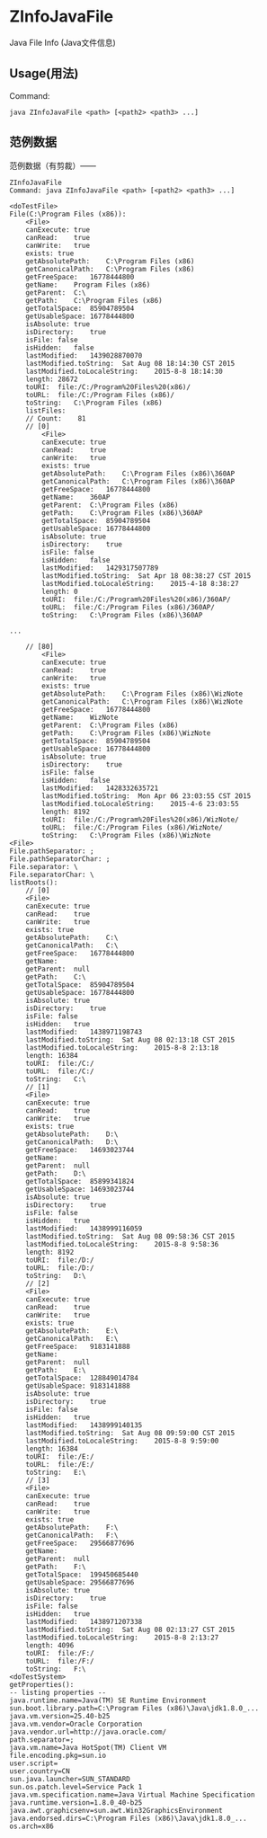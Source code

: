 # ZInfoJavaFile
Java File Info (Java文件信息)

## Usage(用法)

Command:

	java ZInfoJavaFile <path> [<path2> <path3> ...]


## 范例数据

范例数据（有剪裁）——

	ZInfoJavaFile
	Command: java ZInfoJavaFile <path> [<path2> <path3> ...]
	
	<doTestFile>
	File(C:\Program Files (x86)):	
		<File>
		canExecute:	true
		canRead:	true
		canWrite:	true
		exists:	true
		getAbsolutePath:	C:\Program Files (x86)
		getCanonicalPath:	C:\Program Files (x86)
		getFreeSpace:	16778444800
		getName:	Program Files (x86)
		getParent:	C:\
		getPath:	C:\Program Files (x86)
		getTotalSpace:	85904789504
		getUsableSpace:	16778444800
		isAbsolute:	true
		isDirectory:	true
		isFile:	false
		isHidden:	false
		lastModified:	1439028870070
		lastModified.toString:	Sat Aug 08 18:14:30 CST 2015
		lastModified.toLocaleString:	2015-8-8 18:14:30
		length:	28672
		toURI:	file:/C:/Program%20Files%20(x86)/
		toURL:	file:/C:/Program Files (x86)/
		toString:	C:\Program Files (x86)
		listFiles:
		// Count:	 81
		// [0]
			<File>
			canExecute:	true
			canRead:	true
			canWrite:	true
			exists:	true
			getAbsolutePath:	C:\Program Files (x86)\360AP
			getCanonicalPath:	C:\Program Files (x86)\360AP
			getFreeSpace:	16778444800
			getName:	360AP
			getParent:	C:\Program Files (x86)
			getPath:	C:\Program Files (x86)\360AP
			getTotalSpace:	85904789504
			getUsableSpace:	16778444800
			isAbsolute:	true
			isDirectory:	true
			isFile:	false
			isHidden:	false
			lastModified:	1429317507789
			lastModified.toString:	Sat Apr 18 08:38:27 CST 2015
			lastModified.toLocaleString:	2015-4-18 8:38:27
			length:	0
			toURI:	file:/C:/Program%20Files%20(x86)/360AP/
			toURL:	file:/C:/Program Files (x86)/360AP/
			toString:	C:\Program Files (x86)\360AP
	
	...
	
		// [80]
			<File>
			canExecute:	true
			canRead:	true
			canWrite:	true
			exists:	true
			getAbsolutePath:	C:\Program Files (x86)\WizNote
			getCanonicalPath:	C:\Program Files (x86)\WizNote
			getFreeSpace:	16778444800
			getName:	WizNote
			getParent:	C:\Program Files (x86)
			getPath:	C:\Program Files (x86)\WizNote
			getTotalSpace:	85904789504
			getUsableSpace:	16778444800
			isAbsolute:	true
			isDirectory:	true
			isFile:	false
			isHidden:	false
			lastModified:	1428332635721
			lastModified.toString:	Mon Apr 06 23:03:55 CST 2015
			lastModified.toLocaleString:	2015-4-6 23:03:55
			length:	8192
			toURI:	file:/C:/Program%20Files%20(x86)/WizNote/
			toURL:	file:/C:/Program Files (x86)/WizNote/
			toString:	C:\Program Files (x86)\WizNote
	<File>
	File.pathSeparator:	;
	File.pathSeparatorChar:	;
	File.separator:	\
	File.separatorChar:	\
	listRoots():
		// [0]
		<File>
		canExecute:	true
		canRead:	true
		canWrite:	true
		exists:	true
		getAbsolutePath:	C:\
		getCanonicalPath:	C:\
		getFreeSpace:	16778444800
		getName:	
		getParent:	null
		getPath:	C:\
		getTotalSpace:	85904789504
		getUsableSpace:	16778444800
		isAbsolute:	true
		isDirectory:	true
		isFile:	false
		isHidden:	true
		lastModified:	1438971198743
		lastModified.toString:	Sat Aug 08 02:13:18 CST 2015
		lastModified.toLocaleString:	2015-8-8 2:13:18
		length:	16384
		toURI:	file:/C:/
		toURL:	file:/C:/
		toString:	C:\
		// [1]
		<File>
		canExecute:	true
		canRead:	true
		canWrite:	true
		exists:	true
		getAbsolutePath:	D:\
		getCanonicalPath:	D:\
		getFreeSpace:	14693023744
		getName:	
		getParent:	null
		getPath:	D:\
		getTotalSpace:	85899341824
		getUsableSpace:	14693023744
		isAbsolute:	true
		isDirectory:	true
		isFile:	false
		isHidden:	true
		lastModified:	1438999116059
		lastModified.toString:	Sat Aug 08 09:58:36 CST 2015
		lastModified.toLocaleString:	2015-8-8 9:58:36
		length:	8192
		toURI:	file:/D:/
		toURL:	file:/D:/
		toString:	D:\
		// [2]
		<File>
		canExecute:	true
		canRead:	true
		canWrite:	true
		exists:	true
		getAbsolutePath:	E:\
		getCanonicalPath:	E:\
		getFreeSpace:	9183141888
		getName:	
		getParent:	null
		getPath:	E:\
		getTotalSpace:	128849014784
		getUsableSpace:	9183141888
		isAbsolute:	true
		isDirectory:	true
		isFile:	false
		isHidden:	true
		lastModified:	1438999140135
		lastModified.toString:	Sat Aug 08 09:59:00 CST 2015
		lastModified.toLocaleString:	2015-8-8 9:59:00
		length:	16384
		toURI:	file:/E:/
		toURL:	file:/E:/
		toString:	E:\
		// [3]
		<File>
		canExecute:	true
		canRead:	true
		canWrite:	true
		exists:	true
		getAbsolutePath:	F:\
		getCanonicalPath:	F:\
		getFreeSpace:	29566877696
		getName:	
		getParent:	null
		getPath:	F:\
		getTotalSpace:	199450685440
		getUsableSpace:	29566877696
		isAbsolute:	true
		isDirectory:	true
		isFile:	false
		isHidden:	true
		lastModified:	1438971207338
		lastModified.toString:	Sat Aug 08 02:13:27 CST 2015
		lastModified.toLocaleString:	2015-8-8 2:13:27
		length:	4096
		toURI:	file:/F:/
		toURL:	file:/F:/
		toString:	F:\
	<doTestSystem>
	getProperties():
	-- listing properties --
	java.runtime.name=Java(TM) SE Runtime Environment
	sun.boot.library.path=C:\Program Files (x86)\Java\jdk1.8.0_...
	java.vm.version=25.40-b25
	java.vm.vendor=Oracle Corporation
	java.vendor.url=http://java.oracle.com/
	path.separator=;
	java.vm.name=Java HotSpot(TM) Client VM
	file.encoding.pkg=sun.io
	user.script=
	user.country=CN
	sun.java.launcher=SUN_STANDARD
	sun.os.patch.level=Service Pack 1
	java.vm.specification.name=Java Virtual Machine Specification
	java.runtime.version=1.8.0_40-b25
	java.awt.graphicsenv=sun.awt.Win32GraphicsEnvironment
	java.endorsed.dirs=C:\Program Files (x86)\Java\jdk1.8.0_...
	os.arch=x86

